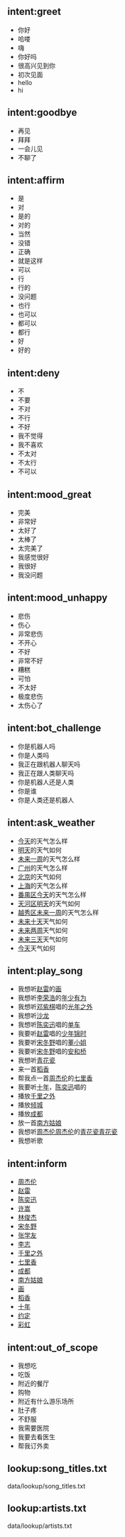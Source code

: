 ## intent:greet
- 你好
- 哈喽
- 嗨
- 你好吗
- 很高兴见到你
- 初次见面
- hello
- hi

## intent:goodbye
- 再见
- 拜拜
- 一会儿见
- 不聊了

## intent:affirm
- 是
- 对
- 是的
- 对的
- 当然
- 没错
- 正确
- 就是这样
- 可以
- 行
- 行的
- 没问题
- 也行
- 也可以
- 都可以
- 都行
- 好
- 好的

## intent:deny
- 不
- 不要
- 不对
- 不行
- 不好
- 我不觉得
- 我不喜欢
- 不太对
- 不太行
- 不可以

## intent:mood_great
- 完美
- 非常好
- 太好了
- 太棒了
- 太完美了
- 我感觉很好
- 我很好
- 我没问题

## intent:mood_unhappy
- 悲伤
- 伤心
- 非常悲伤
- 不开心
- 不好
- 非常不好
- 糟糕
- 可怕
- 不太好
- 极度悲伤
- 太伤心了

## intent:bot_challenge
- 你是机器人吗
- 你是人类吗
- 我正在跟机器人聊天吗
- 我正在跟人类聊天吗
- 你是机器人还是人类
- 你是谁
- 你是人类还是机器人

## intent:ask_weather
- [今天](time)的天气怎么样
- [明天](time)的天气如何
- [未来一周](time)的天气怎么样
- [广州](location)的天气怎么样
- [北京](location)的天气如何
- [上海](location)的天气怎么样
- [番禺区](location)[今天](time)的天气怎么样
- [天河区](location)[明天](time)的天气如何
- [越秀区](location)[未来一周](time)的天气怎么样
- [未来](time)[十天](song_title)天气如何
- [未来两周](time)天气如何
- [未来三天](time)天气如何
- [今天](time)天气如何

## intent:play_song
- 我想听[赵雷](artist)的[画](song_title)
- 我想听[李荣浩](artist)的[年少有为](song_title)
- 我想听[邓紫棋](artist)唱的[光年之外](song_title)
- 我想听[沙龙](song_title)
- 我想听[陈奕迅](artist)唱的[单车](song_title)
- 我要听[赵雷](artist)唱的[少年锦时](song_title)
- 我要听[宋冬野](artist)唱的[董小姐](song_title)
- 我要听[宋冬野](artist)唱的[安和桥](song_title)
- 我想听[青花瓷](song_title)
- 来一首[稻香](song_title)
- 帮我点一首[周杰伦](artist)的[七里香](song_title)
- 我要听[十年](song_title)，[陈奕迅](artist)唱的
- 播放[千里之外](song_title)
- 播放[倾城](song_title)
- 播放[成都](song_title)
- 放一首[南方姑娘](song_title)
- 我想听[周杰伦](artist)[周杰伦](artist)的[青花瓷](song_title)[青花瓷](song_title)
- 我想听歌

## intent:inform
- [周杰伦](artist)
- [赵雷](artist)
- [陈奕迅](artist)
- [许嵩](artist)
- [林俊杰](artist)
- [宋冬野](artist)
- [张学友](artist)
- [李志](artist)
- [千里之外](song_title)
- [七里香](song_title)
- [成都](song_title)
- [南方姑娘](song_title)
- [画](song_title)
- [稻香](song_title)
- [十年](song_title)
- [约定](song_title)
- [彩虹](song_title)

## intent:out_of_scope
- 我想吃
- 吃饭
- 附近的餐厅
- 购物
- 附近有什么游乐场所
- 肚子疼
- 不舒服
- 我需要医院
- 我要去看医生
- 帮我订外卖

## lookup:song_titles.txt
  data/lookup/song_titles.txt

## lookup:artists.txt
  data/lookup/artists.txt
